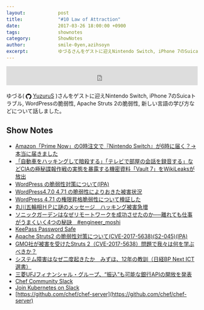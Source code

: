 ```yaml
---
layout:            post
title:             "#10 Law of Attraction"
date:              2017-03-26 18:00:00 +0900
tags:              shownotes
category:          ShowNotes
author:            smile-0yen,azihsoyn
excerpt:           ゆづるさんをゲストに迎えNintendo Switch, iPhone 7のSuicaトラブル, WordPressの脆弱性, Apache Struts 2の脆弱性, 新しい言語の学び方などについて話しました。
---
```

<iframe width="100%" height="50" scrolling="no" frameborder="no" src="https://w.soundcloud.com/player/?url=https%3A//api.soundcloud.com/tracks/314517407&amp;auto_play=false&amp;hide_related=false&amp;show_user=true&amp;show_reposts=false&amp;visual=false&amp;show_artwork=false&amp;default_height=75"></iframe>

ゆづる(
<img title="github" alt="github" src="../assets/GitHub-Mark.png" height="15" width="15" align="absmiddle"/> [YuzuruS](https://github.com/YuzuruS)
)さんをゲストに迎えNintendo Switch, iPhone 7のSuicaトラブル, WordPressの脆弱性, Apache Struts 2の脆弱性, 新しい言語の学び方などについて話しました。

## Show Notes
- [Amazon「Prime Now」の0時注文で『Nintendo Switch』が6時に届く？→本当に届きました](http://kai-you.net/article/39010)
- [「自動車をハッキングして暗殺する」「テレビで部屋の会話を録音する」などCIAの極秘諜報作戦の実態を暴露する機密資料「Vault 7」をWikiLeaksが放出](http://gigazine.net/news/20170308-wikileaks-vault-7/)
- [WordPress の脆弱性対策について(IPA)](https://www.ipa.go.jp/security/ciadr/vul/20170206-wordpress.html)
- [WordPress4.7.0 4.7,1 の脆弱性によりおきた被害状況](http://d.hatena.ne.jp/Kango/20170205/1486314605)
- [WordPress 4.7.1 の権限昇格脆弱性について検証した](http://blog.tokumaru.org/2017/02/wordpress-4.7.1-Privilege-Escalation.html)
- [丸川五輪相ＨＰに謎のメッセージ　ハッキング被害急増](http://www.asahi.com/articles/photo/AS20170206004339.html)
- [ソニックガーデンはなぜリモートワークを成功させたのか──離れても仕事がうまくいく4つの秘訣　#engineer_moshi](https://codeiq.jp/magazine/2016/08/43882/)
- [KeePass Password Safe](http://keepass.info/)
- [Apache Struts2 の脆弱性対策について(CVE-2017-5638)(S2-045)(IPA)](https://www.ipa.go.jp/security/ciadr/vul/20170308-struts.html)
- [GMO社が被害を受けたStruts 2（CVE-2017-5638）問題で我々は何を学ぶべきか？](http://qiita.com/gakuri/items/f70cf6c10fbb846335d5)
- [システム障害はなぜ二度起きたか　みずほ、12年の教訓（日経BP Next ICT選書）](https://www.amazon.co.jp/%E3%82%B7%E3%82%B9%E3%83%86%E3%83%A0%E9%9A%9C%E5%AE%B3%E3%81%AF%E3%81%AA%E3%81%9C%E4%BA%8C%E5%BA%A6%E8%B5%B7%E3%81%8D%E3%81%9F%E3%81%8B-%E3%81%BF%E3%81%9A%E3%81%BB%E3%80%8112%E5%B9%B4%E3%81%AE%E6%95%99%E8%A8%93%EF%BC%88%E6%97%A5%E7%B5%8CBP-Next-ICT%E9%81%B8%E6%9B%B8%EF%BC%89-%E6%97%A5%E7%B5%8C%E3%82%B3%E3%83%B3%E3%83%94%E3%83%A5%E3%83%BC%E3%82%BF-ebook/dp/B00IN3F47A/ref=cm_cr_arp_d_product_top?ie=UTF8)
- [三菱UFJフィナンシャル・グループ、“振込”も可能な銀行APIの開放を発表](http://www.atmarkit.co.jp/ait/articles/1703/13/news050.html)
- [Chef Community Slack](http://community-slack.chef.io/)
- [Join Kubernetes on Slack](http://slack.k8s.io/)
- [https://github.com/chef/chef-server](https://github.com/chef/chef-server)
